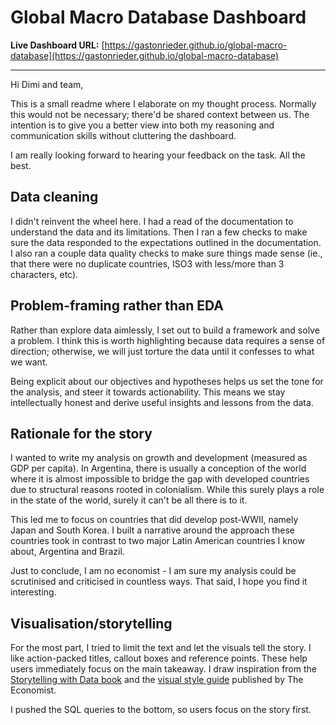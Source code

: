 # Global Macro Database Dashboard

**Live Dashboard URL:** [https://gastonrieder.github.io/global-macro-database](https://gastonrieder.github.io/global-macro-database)

---

Hi Dimi and team,

This is a small readme where I elaborate on my thought process. Normally this would not be necessary; there'd be shared context between us. The intention is to give you a better view into both my reasoning and communication skills without cluttering the dashboard.

I am really looking forward to hearing your feedback on the task. All the best.

## Data cleaning

I didn't reinvent the wheel here. I had a read of the documentation to understand the data and its limitations. Then I ran a few checks to make sure the data responded to the expectations outlined in the documentation. I also ran a couple data quality checks to make sure things made sense (ie., that there were no duplicate countries, ISO3 with less/more than 3 characters, etc).

## Problem-framing rather than EDA

Rather than explore data aimlessly, I set out to build a framework and solve a problem. I think this is worth highlighting because data requires a sense of direction; otherwise, we will just torture the data until it confesses to what we want.

Being explicit about our objectives and hypotheses helps us set the tone for the analysis, and steer it towards actionability. This means we stay intellectually honest and derive useful insights and lessons from the data.

## Rationale for the story

I wanted to write my analysis on growth and development (measured as GDP per capita). In Argentina, there is usually a conception of the world where it is almost impossible to bridge the gap with developed countries due to structural reasons rooted in colonialism. While this surely plays a role in the state of the world, surely it can't be all there is to it.

This led me to focus on countries that did develop post-WWII, namely Japan and South Korea. I built a narrative around the approach these countries took in contrast to two major Latin American countries I know about, Argentina and Brazil.

Just to conclude, I am no economist - I am sure my analysis could be scrutinised and criticised in countless ways. That said, I hope you find it interesting.

## Visualisation/storytelling

For the most part, I tried to limit the text and let the visuals tell the story. I like action-packed titles, callout boxes and reference points. These help users immediately focus on the main takeaway. I draw inspiration from the [Storytelling with Data book](https://www.storytellingwithdata.com/) and the [visual style guide](https://design-system.economist.com/documents/CHARTstyleguide_20170505.pdf) published by The Economist.

I pushed the SQL queries to the bottom, so users focus on the story first.
